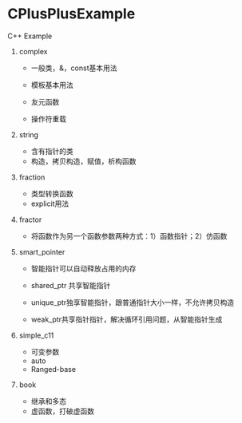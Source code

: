 # CPlusPlusExample
C++ Example
1. complex

   * 一般类，&，const基本用法

   * 模板基本用法

   * 友元函数

   * 操作符重载

2. string
   * 含有指针的类
   * 构造，拷贝构造，赋值，析构函数

3. fraction

   * 类型转换函数
   * explicit用法

4. fractor

   * 将函数作为另一个函数参数两种方式：1）函数指针；2）仿函数

5. smart_pointer

   * 智能指针可以自动释放占用的内存

   * shared_ptr 共享智能指针
   * unique_ptr独享智能指针，跟普通指针大小一样，不允许拷贝构造
   * weak_ptr共享指针指针，解决循环引用问题，从智能指针生成

6. simple_c11
   * 可变参数
   * auto
   * Ranged-base

7. book
   * 继承和多态
   * 虚函数，打破虚函数
